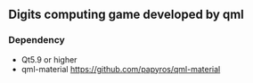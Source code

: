 ## Digits computing game developed by qml

### Dependency 
- Qt5.9 or higher
- qml-material https://github.com/papyros/qml-material
